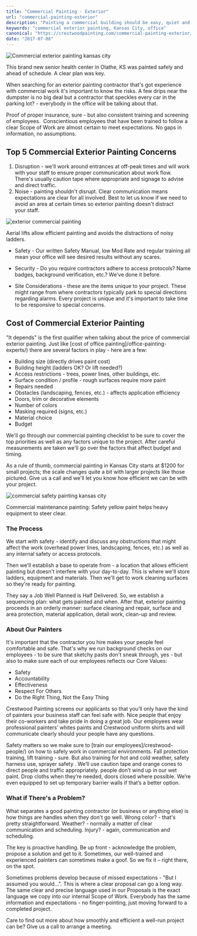 ```yaml
---
title: "Commercial Painting - Exterior"
url: "commercial-painting-exterior"
description: "Painting a commercial building should be easy, quiet and fast. Call us today for a No Drips, No Drama commercial painting experience! 816-805-4515"
keywords: "commercial exterior painting, Kansas City, office"
canonical: "https://crestwoodpainting.com/commercial-painting-exterior/"
date: "2017-07-08"
---
```


![Commercial exterior painting kansas city](images/MN-front-e1485211429554.jpg)

This brand new senior health center in Olathe, KS was painted safely and ahead of schedule. A clear plan was key.

When searching for an exterior painting contractor that's got experience with commercial work it's important to know the risks. A few drips near the dumpster is no big deal but a contractor that speckles every car in the parking lot? - everybody in the office will be talking about that.

Proof of proper insurance, sure - but also consistent training and screening of employees.  Conscientious employees that have been trained to follow a clear Scope of Work are almost certain to meet expectations. No gaps in information, no assumptions.

## Top 5 Commercial Exterior Painting Concerns

1. Disruption - we'll work around entrances at off-peak times and will work with your staff to ensure proper communication about work flow. There's usually caution tape where appropriate and signage to advise and direct traffic.
2. Noise - painting shouldn't disrupt. Clear communication means expectations are clear for all involved. Best to let us know if we need to avoid an area at certain times so exterior painting doesn't distract your staff.

![exterior commercial painting](images/Lift-1-1024x1024.jpg)

Aerial lifts allow efficient painting and avoids the distractions of noisy ladders.

- Safety - Our written Safety Manual, low Mod Rate and regular training all mean your office will see desired results without any scares.

- Security - Do you require contractors adhere to access protocols? Name badges, background verification, etc.? We've done it before.

- Site Considerations - these are the items unique to your project. These might range from where contractors typically park to special directions regarding alarms. Every project is unique and it's important to take time to be responsive to special concerns.

## Cost of Commercial Exterior Painting

"It depends" is the first qualifier when talking about the price of commercial exterior painting. Just like [cost of office painting]/office-painting-experts/) there are several factors in play - here are a few:

- Building size (directly drives paint cost)
- Building height (ladders OK? Or lift needed?)
- Access restrictions - trees, power lines, other buildings, etc.
- Surface condition / profile - rough surfaces require more paint
- Repairs needed
- Obstacles (landscaping, fences, etc.) - affects application efficiency
- Doors, trim or decorative elements
- Number of colors
- Masking required (signs, etc.)
- Material choice
- Budget

We'll go through our commercial painting checklist to be sure to cover the top priorities as well as any factors unique to the project. After careful measurements are taken we'll go over the factors that affect budget and timing.

As a rule of thumb, commercial painting in Kansas City starts at $1200 for small projects; the scale changes quite a bit with larger projects like those pictured. Give us a call and we'll let you know how efficient we can be with your project.

![commercial safety painting kansas city](images/Safety-Bollards-300x300.jpg)

Commercial maintenance painting: Safety yellow paint helps heavy equipment to steer clear.

### The Process

We start with safety - identify and discuss any obstructions that might affect the work (overhead power lines, landscaping, fences, etc.) as well as any internal safety or access protocols.

Then we'll establish a base to operate from - a location that allows efficient painting but doesn't interfere with your day-to-day. This is where we'll store ladders, equipment and materials. Then we'll get to work cleaning surfaces so they're ready for painting.

They say a Job Well Planned is Half Delivered. So, we establish a sequencing plan: what gets painted and when. After that, exterior painting proceeds in an orderly manner: surface cleaning and repair, surface and area protection, material application, detail work, clean-up and review.

### About Our Painters

It's important that the contractor you hire makes your people feel comfortable and safe. That's why we run background checks on our employees - to be sure that sketchy pasts don't sneak through, yes - but also to make sure each of our employees reflects our Core Values:

- Safety
- Accountability
- Effectiveness
- Respect For Others
- Do the Right Thing, Not the Easy Thing

Crestwood Painting screens our applicants so that you’ll only have the kind of painters your business staff can feel safe with. Nice people that enjoy their co-workers and take pride in doing a great job. Our employees wear professional painters’ whites paints and Crestwood uniform shirts and will communicate clearly should your people have any questions.

Safety matters so we make sure to [train our employees]/crestwood-people/) on how to safely work in commercial environments. Fall protection training, lift training - sure. But also training for hot and cold weather, safety harness use, sprayer safety . We’ll use caution tape and orange cones to direct people and traffic appropriately. people don’t wind up in our wet paint. Drop cloths when they’re needed, doors closed where possible. We’re even equipped to set up temporary barrier walls if that’s a better option.

### What if There's a Problem?

What separates a good painting contractor (or business or anything else) is how things are handles when they don't go well. Wrong color? - that's pretty straightforward. Weather? - normally a matter of clear communication and scheduling. Injury? - again, communication and scheduling.

The key is proactive handling. Be up front - acknowledge the problem, propose a solution and get to it. Sometimes, our well-trained and experienced painters can sometimes make a goof. So we fix it – right there, on the spot.

Sometimes problems develop because of missed expectations - "But I assumed you would...". This is where a clear proposal can go a long way. The same clear and precise language used in our Proposals is the exact language we copy into our internal Scope of Work. Everybody has the same information and expectations - no finger-pointing, just moving forward to a completed project.

Care to find out more about how smoothly and efficient a well-run project can be? Give us a call to arrange a meeting.
